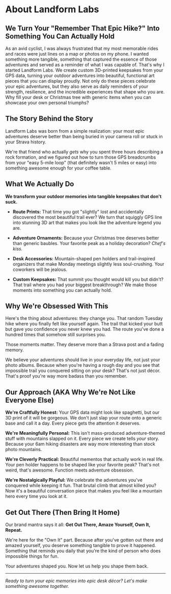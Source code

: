 # About Landform Labs

## We Turn Your "Remember That Epic Hike?" Into Something You Can Actually Hold

As an avid cyclist, I was always frustrated that my most memorable rides and races were just lines on a map or photos on my phone. I wanted something more tangible, something that captured the essence of those adventures and served as a reminder of what I was capable of. That's why I started Landform Labs. We create custom 3D-printed keepsakes from your GPS data, turning your outdoor adventures into beautiful, functional art pieces that you can display proudly. Not only do these pieces celebrate your epic adventures, but they also serve as daily reminders of your strength, resilience, and the incredible experiences that shape who you are. Why fill your desk or Christmas tree with generic items when you can showcase your own personal triumphs?

## The Story Behind the Story

Landform Labs was born from a simple realization: your most epic adventures deserve better than being buried in your camera roll or stuck in your Strava history.

We're that friend who actually *gets* why you spent three hours describing a rock formation, and we figured out how to turn those GPS breadcrumbs from your "easy 5-mile loop" (that definitely wasn't 5 miles or easy) into something awesome enough for your coffee table.

## What We Actually Do

**We transform your outdoor memories into tangible keepsakes that don't suck.**

- **Route Prints:** That time you got "slightly" lost and accidentally discovered the most beautiful trail ever? We turn that squiggly GPS line into stunning 3D art that makes you look like the adventure legend you are.

- **Adventure Ornaments:** Because your Christmas tree deserves better than generic baubles. Your favorite peak as a holiday decoration? *Chef's kiss.*

- **Desk Accessories:** Mountain-shaped pen holders and trail-inspired organizers that make Monday meetings slightly less soul-crushing. Your coworkers will be jealous.

- **Custom Keepsakes:** That summit you thought would kill you but didn't? That trail where you had your biggest breakthrough? We make those moments into something you can actually hold.

## Why We're Obsessed With This

Here's the thing about adventures: they change you. That random Tuesday hike where you finally felt like yourself again. The trail that kicked your butt but gave you confidence you never knew you had. The route you've done a hundred times that somehow still surprises you.

Those moments matter. They deserve more than a Strava post and a fading memory.

We believe your adventures should live in your everyday life, not just your photo albums. Because when you're having a rough day and you see that impossible trail you conquered sitting on your desk? That's not just décor. That's proof you're way more badass than you remember.

## Our Approach (AKA Why We're Not Like Everyone Else)

**We're Craftfully Honest:** Your GPS data might look like spaghetti, but our 3D print of it will be gorgeous. We don't just slap your route onto a generic base and call it a day. Every piece gets the attention it deserves.

**We're Meaningfully Personal:** This isn't mass-produced adventure-themed stuff with mountains slapped on it. Every piece we create tells *your* story. Because your 6am hiking disasters are way more interesting than stock photo mountains.

**We're Cleverly Practical:** Beautiful mementos that actually work in real life. Your pen holder happens to be shaped like your favorite peak? That's not weird, that's awesome. Function meets adventure obsession.

**We're Nostalgically Playful:** We celebrate the adventures you've conquered while keeping it fun. That brutal climb that almost killed you? Now it's a beautiful conversation piece that makes you feel like a mountain hero every time you look at it.

## Get Out There (Then Bring It Home)

Our brand mantra says it all: **Get Out There, Amaze Yourself, Own It, Repeat.**

We're here for the "Own It" part. Because after you've gotten out there and amazed yourself, you deserve something tangible to prove it happened. Something that reminds you daily that you're the kind of person who does impossible things for fun.

Your adventures shaped you. Now let us help you shape them back.

---

*Ready to turn your epic memories into epic desk décor? Let's make something awesome together.*
